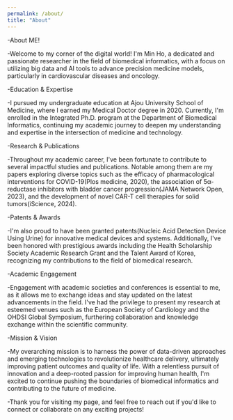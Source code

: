 ```yaml
---
permalink: /about/
title: "About"
---
```


-About ME!

-Welcome to my corner of the digital world! I'm Min Ho, a dedicated and passionate researcher in the field of biomedical informatics, with a focus on utilizing big data and AI tools to advance precision medicine models, particularly in cardiovascular diseases and oncology.

-Education & Expertise

-I pursued my undergraduate education at Ajou University School of Medicine, where I earned my Medical Doctor degree in 2020. Currently, I'm enrolled in the Integrated Ph.D. program at the Department of Biomedical Informatics, continuing my academic journey to deepen my understanding and expertise in the intersection of medicine and technology.

-Research & Publications

-Throughout my academic career, I've been fortunate to contribute to several impactful studies and publications. Notable among them are my papers exploring diverse topics such as the efficacy of pharmacological interventions for COVID-19(Plos medicine, 2020), the association of 5α-reductase inhibitors with bladder cancer progression(JAMA Network Open, 2023), and the development of novel CAR-T cell therapies for solid tumors(iScience, 2024).

-Patents & Awards

-I'm also proud to have been granted patents(Nucleic Acid Detection Device Using Urine) for innovative medical devices and systems. Additionally, I've been honored with prestigious awards including the Health Scholarship Society Academic Research Grant and the Talent Award of Korea, recognizing my contributions to the field of biomedical research.

-Academic Engagement

-Engagement with academic societies and conferences is essential to me, as it allows me to exchange ideas and stay updated on the latest advancements in the field. I've had the privilege to present my research at esteemed venues such as the European Society of Cardiology and the OHDSI Global Symposium, furthering collaboration and knowledge exchange within the scientific community.

-Mission & Vision

-My overarching mission is to harness the power of data-driven approaches and emerging technologies to revolutionize healthcare delivery, ultimately improving patient outcomes and quality of life. With a relentless pursuit of innovation and a deep-rooted passion for improving human health, I'm excited to continue pushing the boundaries of biomedical informatics and contributing to the future of medicine.

-Thank you for visiting my page, and feel free to reach out if you'd like to connect or collaborate on any exciting projects!
